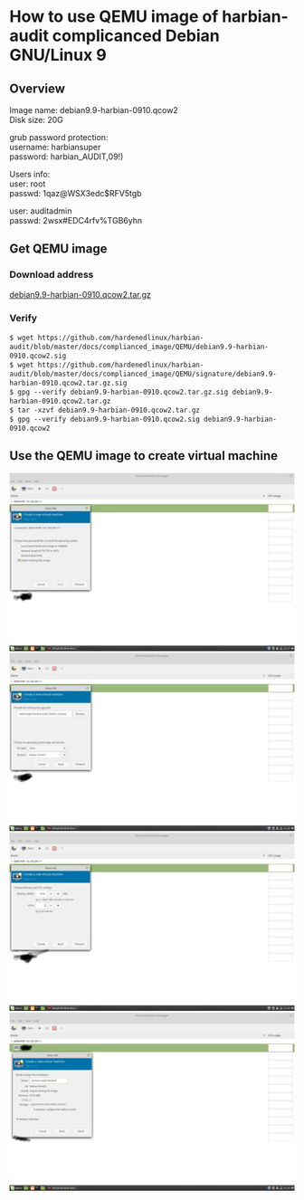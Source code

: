 # How to use QEMU image of harbian-audit complicanced Debian GNU/Linux 9 

## Overview 
Image name: debian9.9-harbian-0910.qcow2  
Disk size: 20G 

grub password protection:   
username: harbiansuper  
password: harbian_AUDIT,09!)  

Users info:   
user: root  
passwd: 1qaz@WSX3edc$RFV5tgb     

user: auditadmin   
passwd: 2wsx#EDC4rfv%TGB6yhn   

## Get QEMU image   

### Download address  
[debian9.9-harbian-0910.qcow2.tar.gz](https://drive.google.com/file/d/1HwaHF94AJx-95HeIVi4cUFA5aiQ_diz2/view?usp=sharing)       

### Verify  
```
$ wget https://github.com/hardenedlinux/harbian-audit/blob/master/docs/complianced_image/QEMU/debian9.9-harbian-0910.qcow2.sig  
$ wget https://github.com/hardenedlinux/harbian-audit/blob/master/docs/complianced_image/QEMU/signature/debian9.9-harbian-0910.qcow2.tar.gz.sig 
$ gpg --verify debian9.9-harbian-0910.qcow2.tar.gz.sig debian9.9-harbian-0910.qcow2.tar.gz
$ tar -xzvf debian9.9-harbian-0910.qcow2.tar.gz   
$ gpg --verify debian9.9-harbian-0910.qcow2.sig debian9.9-harbian-0910.qcow2  
```

## Use the QEMU image to create virtual machine  

![1](./picture/import-image_01.png)  
![2](./picture/import-image_02.png)  
![3](./picture/import-image_03.png)  
![4](./picture/import-image_04.png)  


